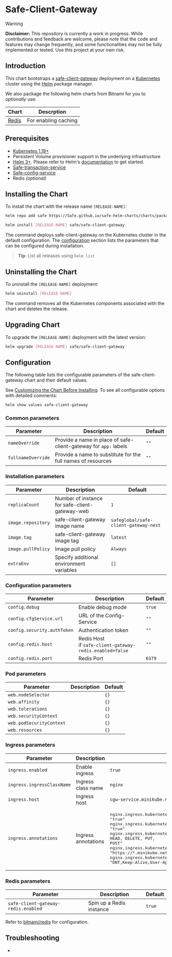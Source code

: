 # Safe-Client-Gateway

> [!WARNING]  
> **Disclaimer:** This repository is currently a work in progress. While contributions and feedback are welcome, please note that the code and features may change frequently, and some functionalities may not be fully implemented or tested. Use this project at your own risk.

## Introduction

This chart bootstraps a [safe-client-gateway](https://github.com/safe-global/safe-client-gateway) deployment on a [Kubernetes](http://kubernetes.io) cluster using the [Helm](https://helm.sh) package manager.

We also package the following helm charts from Bitnami for you to _optionally_ use:

| Chart                                                                        | Descrption                      |
|------------------------------------------------------------------------------|---------------------------------|
| [Redis](https://github.com/bitnami/charts/tree/main/bitnami/redis)           | For enabling caching            |

## Prerequisites

- [Kubernetes 1.19+](https://kubernetes.io/)
- Persistent Volume provisioner support in the underlying infrastructure
- [Helm 3+](https://helm.sh). Please refer to Helm's [documentation](https://helm.sh/docs/) to get started.
- [Safe-transaction-service](../safe-transaction-service/)
- [Safe-config-service](../safe-config-service/)
- Redis _(optional)_


## Installing the Chart

To install the chart with the release name `[RELEASE-NAME]`:

```bash
helm repo add safe https://5afe.github.io/safe-helm-charts/charts/packages

helm install [RELEASE-NAME] safe/safe-client-gateway
```

The command deploys safe-client-gateway on the Kubernetes cluster in the default configuration. The [configuration](#configuration) section lists the parameters that can be configured during installation.

> **Tip**: List all releases using `helm list`


## Uninstalling the Chart

To uninstall the `[RELEASE-NAME]` deployment:

```bash
helm uninstall [RELEASE-NAME]
```

The command removes all the Kubernetes components associated with the chart and deletes the release.


## Upgrading Chart

To upgrade the `[RELEASE-NAME]` deployment with the latest version:

```bash
helm upgrade [RELEASE-NAME] safe/safe-client-gateway
```

## Configuration

The following table lists the configurable parameters of the safe-client-gateway chart and their default values.

See [Customizing the Chart Before Installing](https://helm.sh/docs/intro/using_helm/#customizing-the-chart-before-installing). To see all configurable options with detailed comments:

```bash
helm show values safe-client-gateway
```


### Common parameters

| Parameter | Description | Default |
|---|---|---|
| `nameOverride` | Provide a name in place of safe-client-gateway for `app:` labels | `""` |
| `fullnameOverride` | Provide a name to substitute for the full names of resources | `""` |

### Installation parameters

| Parameter | Description | Default |
|---|---|---|
| `replicaCount` | Number of instance for safe-client-gateway-web | `1` |
| `image.repository` | safe-client-gateway image name | `safeglobal/safe-client-gateway-nest` |
| `image.tag` | safe-client-gateway image tag | `latest` |
| `image.pullPolicy` | Image pull policy | `Always` |
| `extraEnv` | Specify additional environment variables | `[]` |

### Configuration parameters

| Parameter | Description | Default |
|---|---|---|
| `config.debug` | Enable debug mode | `true` |
| `config.cfgService.url` | URL of the Config-Service | `""` |
| `config.security.authToken` | Authentication token | `""` |
| `config.redis.host` | Redis Host<br>if `safe-client-gateway-redis.enabled=false` | `""` |
| `config.redis.port` | Redis Port | `6379` |

### Pod parameters

| Parameter | Description | Default |
|---|---|---|
| `web.nodeSelector` |  | `{}` |
| `web.affinity` |  | `{}` |
| `web.tolerations` |  | `{}` |
| `web.securityContext` |  | `{}` |
| `web.podSecurityContext` |  | `{}` |
| `web.resources` |  | `{}` |

### Ingress parameters

| Parameter | Description | Default |
|---|---|---|
| `ingress.enabled` | Enable ingress | `true` |
| `ingress.ingressClassName` | Ingress class name | `nginx` |
| `ingress.host` | Ingress host | `cgw-service.minikube.net` |
| `ingress.annotations` | Ingress annotations | <pre>nginx.ingress.kubernetes.io/force-ssl-redirect: "true"<br>nginx.ingress.kubernetes.io/enable-cors: "true"<br>nginx.ingress.kubernetes.io/cors-allow-methods: "OPTIONS, GET, HEAD, DELETE, PUT, POST"<br>nginx.ingress.kubernetes.io/cors-allow-origin: "https://*.minikube.net"<br>nginx.ingress.kubernetes.io/cors-allow-headers: "DNT,Keep-Alive,User-Agent,X-Requested-With,If-Modified-Since,Cache-Control,Content-Type,Range,Authorization,Safe-Wallet-Signature,Safe-Wallet-Signature-Timestamp"</pre> |

### Redis parameters

| Parameter | Description | Default |
|---|---|---|
| `safe-client-gateway-redis.enabled` | Spin up a Redis instance | `true` |

Refer to [bitnami/redis](https://artifacthub.io/packages/helm/bitnami/redis) for configuration.


## Troubleshooting

- 